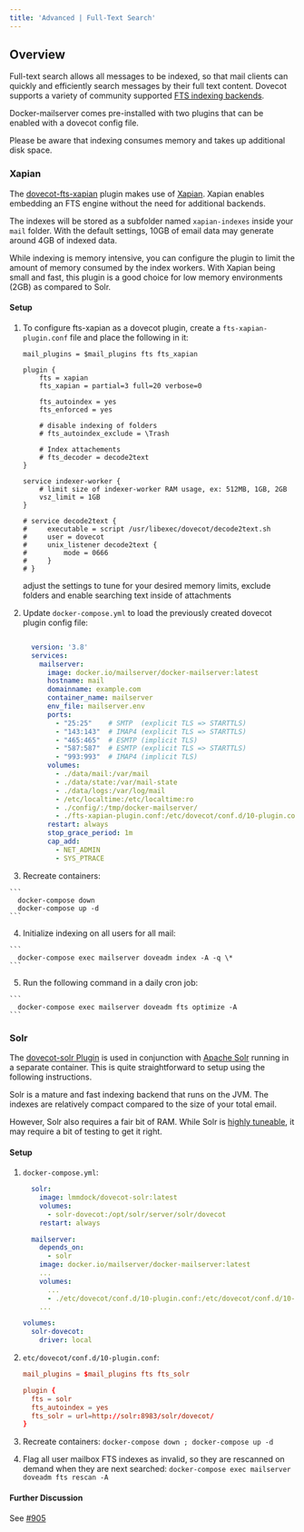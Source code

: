 ```yaml
---
title: 'Advanced | Full-Text Search'
---
```


## Overview

Full-text search allows all messages to be indexed, so that mail clients can quickly and efficiently search messages by their full text content. Dovecot supports a variety of community supported [FTS indexing backends](https://doc.dovecot.org/configuration_manual/fts/).

Docker-mailserver comes pre-installed with two plugins that can be enabled with a dovecot config file.

Please be aware that indexing consumes memory and takes up additional disk space.

### Xapian

The [dovecot-fts-xapian](https://github.com/grosjo/fts-xapian) plugin makes use of [Xapian](https://xapian.org/). Xapian enables embedding an FTS engine without the need for additional backends.

The indexes will be stored as a subfolder named `xapian-indexes` inside your `mail` folder. With the default settings, 10GB of email data may generate around 4GB of indexed data.

While indexing is memory intensive, you can configure the plugin to limit the amount of memory consumed by the index workers. With Xapian being small and fast, this plugin is a good choice for low memory environments (2GB) as compared to Solr.

#### Setup

1. To configure fts-xapian as a dovecot plugin, create a `fts-xapian-plugin.conf` file and place the following in it:

    ```
    mail_plugins = $mail_plugins fts fts_xapian

    plugin {
        fts = xapian
        fts_xapian = partial=3 full=20 verbose=0

        fts_autoindex = yes
        fts_enforced = yes

        # disable indexing of folders
        # fts_autoindex_exclude = \Trash

        # Index attachements
        # fts_decoder = decode2text
    }

    service indexer-worker {
        # limit size of indexer-worker RAM usage, ex: 512MB, 1GB, 2GB
        vsz_limit = 1GB
    }

    # service decode2text {
    #     executable = script /usr/libexec/dovecot/decode2text.sh
    #     user = dovecot
    #     unix_listener decode2text {
    #         mode = 0666
    #     }
    # }
    ```

    adjust the settings to tune for your desired memory limits, exclude folders and enable searching text inside of attachments

2. Update `docker-compose.yml` to load the previously created dovecot plugin config file:

    ```yaml

      version: '3.8'
      services:
        mailserver:
          image: docker.io/mailserver/docker-mailserver:latest
          hostname: mail
          domainname: example.com
          container_name: mailserver
          env_file: mailserver.env
          ports:
            - "25:25"    # SMTP  (explicit TLS => STARTTLS)
            - "143:143"  # IMAP4 (explicit TLS => STARTTLS)
            - "465:465"  # ESMTP (implicit TLS)
            - "587:587"  # ESMTP (explicit TLS => STARTTLS)
            - "993:993"  # IMAP4 (implicit TLS)
          volumes:
            - ./data/mail:/var/mail
            - ./data/state:/var/mail-state
            - ./data/logs:/var/log/mail
            - /etc/localtime:/etc/localtime:ro
            - ./config/:/tmp/docker-mailserver/
            - ./fts-xapian-plugin.conf:/etc/dovecot/conf.d/10-plugin.conf:ro
          restart: always
          stop_grace_period: 1m
          cap_add:
            - NET_ADMIN
            - SYS_PTRACE
    ```

  3. Recreate containers: 

    ```
      docker-compose down
      docker-compose up -d
    ```

  4. Initialize indexing on all users for all mail:

    ```
      docker-compose exec mailserver doveadm index -A -q \*
    ```

  5. Run the following command in a daily cron job:

    ```
      docker-compose exec mailserver doveadm fts optimize -A
    ```

### Solr

The [dovecot-solr Plugin](https://wiki2.dovecot.org/Plugins/FTS/Solr) is used in conjunction with [Apache Solr](https://lucene.apache.org/solr/) running in a separate container. This is quite straightforward to setup using the following instructions.

Solr is a mature and fast indexing backend that runs on the JVM. The indexes are relatively compact compared to the size of your total email. 

However, Solr also requires a fair bit of RAM. While Solr is [highly tuneable](https://solr.apache.org/guide/7_0/query-settings-in-solrconfig.html), it may require a bit of testing to get it right.

#### Setup

1. `docker-compose.yml`:

    ```yaml
      solr:
        image: lmmdock/dovecot-solr:latest
        volumes:
          - solr-dovecot:/opt/solr/server/solr/dovecot
        restart: always

      mailserver:
        depends_on:
          - solr
        image: docker.io/mailserver/docker-mailserver:latest
        ...
        volumes:
          ...
          - ./etc/dovecot/conf.d/10-plugin.conf:/etc/dovecot/conf.d/10-plugin.conf:ro
        ...

    volumes:
      solr-dovecot:
        driver: local
    ```

2. `etc/dovecot/conf.d/10-plugin.conf`:

    ```conf
    mail_plugins = $mail_plugins fts fts_solr

    plugin {
      fts = solr
      fts_autoindex = yes
      fts_solr = url=http://solr:8983/solr/dovecot/
    }
    ```

3. Recreate containers: `docker-compose down ; docker-compose up -d`

4. Flag all user mailbox FTS indexes as invalid, so they are rescanned on demand when they are next searched: `docker-compose exec mailserver doveadm fts rescan -A`

#### Further Discussion

See [#905](https://github.com/docker-mailserver/docker-mailserver/issues/905)
